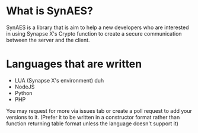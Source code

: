 # What is SynAES?
SynAES is a library that is aim to help a new developers who are interested in using Synapse X's Crypto function to create a secure communication between the server and the client.
# Languages that are written
* LUA (Synapse X's environment) duh
* NodeJS
* Python
* PHP

You may request for more via issues tab or create a poll request to add your versions to it. (Prefer it to be written in a constructor format rather than function returning table format unless the language doesn't support it)

